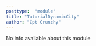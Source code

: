 ```yaml
---
posttype:  "module"  
title: "TutorialDynamicCity"
author: "Cpt Crunchy"
---
```

No info available about this module
